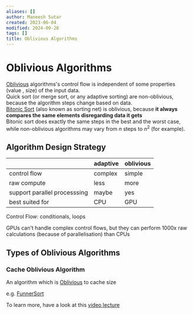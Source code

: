 ```yaml
---
aliases: []
author: Maneesh Sutar
created: 2023-06-04
modified: 2024-09-28
tags: []
title: Oblivious Algorithms
---
```


# Oblivious Algorithms

[Oblivious](../Dictionary/Oblivious-(en-US).md) algorithms's control flow is independent of some properties (value , size) of the input data.  
Quick sort (or merge sort, or any adaptive sorting) are non-oblivious, because the algorithm steps change based on data.  
[Bitonic Sort](https://en.wikipedia.org/wiki/Bitonic_sorter) (also known as sorting net) is oblivious, because **it always compares the same elements disregarding data it gets**  
Bitonic sort does exactly the same steps in the best and the worst case, while non-oblivious algorithms may vary from $n$ steps to $n^2$ (for example).

## Algorithm Design Strategy

||adaptive|oblivious|
|--|--------|---------|
|control flow|complex|simple|
|raw compute|less|more|
|support parallel processsing|maybe|yes|
|best suited for|CPU|GPU|

Control Flow: conditionals, loops

GPUs can't handle complex control flows, but they can perform 1000x raw calculations (because of parallelisation) than CPUs

## Types of Oblivious Algorithms

### Cache Oblivious Algorithm

An algorithm which is [Oblivious](../Dictionary/Oblivious-(en-US).md) to cache size

e.g. [FunnerSort](https://en.wikipedia.org/wiki/Funnelsort)

To learn more, have a look at this [video lecture](https://www.youtube.com/watch?v=xwE568oVQ1Y)

